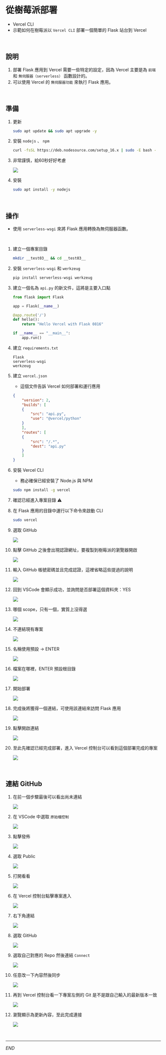 # 從樹莓派部署
- Vercel CLI
- 示範如何在樹莓派以 `Vercel CLI` 部署一個簡單的 Flask 站台到 Vercel

<br>

## 說明
1. 部署 Flask 應用到 Vercel 需要一些特定的設定，因為 Vercel 主要是為 `前端` 和 `無伺服器（serverless）` 函數設計的。
2. 可以使用 Vercel 的 `無伺服器功能` 來執行 Flask 應用。

<br>

## 準備

1. 更新

    ```bash
    sudo apt update && sudo apt upgrade -y
    ```

2. 安裝 `nodejs` 、 `npm`

    ```bash
    curl -fsSL https://deb.nodesource.com/setup_16.x | sudo -E bash -
    ```

3. 非常謹慎，給60秒好好考慮

   ![](images/img_25.png)

4. 安裝

    ```bash
    sudo apt install -y nodejs
    ```

<br>

## 操作

- 使用 `serverless-wsgi` 來將 Flask 應用轉換為無伺服器函數。

<br>


1. 建立一個專案目錄

    ```bash
    mkdir __test03__ && cd __test03__
    ```

2. 安裝 `serverless-wsgi` 和 `werkzeug`

    ```bash
    pip install serverless-wsgi werkzeug
    ```


2. 建立一個名為 `api.py` 的新文件，這將是主要入口點

    ```python
    from flask import Flask

    app = Flask(__name__)

    @app.route('/')
    def hello():
        return "Hello Vercel with Flask 0816"

    if __name__ == "__main__":
        app.run()
    ```

3. 建立 `requirements.txt`

    ```text
    Flask
    serverless-wsgi
    werkzeug
    ```

4. 建立 `vercel.json`
   - 這個文件告訴 Vercel 如何部署和運行應用

    ```json
    {
        "version": 2,
        "builds": [
        {
            "src": "api.py",
            "use": "@vercel/python"
        }
        ],
        "routes": [
        {
            "src": "/.*",
            "dest": "api.py"
        }
        ]
    }
    ```
  
5. 安裝 Vercel CLI
   - 務必確保已經安裝了 Node.js 與 NPM

    ```bash
    sudo npm install -g vercel
    ```

6. 確認已經進入專案目錄 ⚠️

7. 在 Flask 應用的目錄中運行以下命令來啟動 CLI

    ```bash
    sudo vercel
    ```

8. 選取 GitHub

    ![](images/img_26.png)

9. 點擊 GitHub 之後會出現認證網址，要複製到樹莓派的瀏覽器開啟

    ![](images/img_27.png)

10. 輸入 GitHub 帳號密碼並且完成認證，這裡省略這些提過的說明
    
    ![](images/img_28.png)

11. 回到 VSCode 會顯示成功，並詢問是否部署這個資料夾：YES
    
    ![](images/img_29.png)

12. 哪個 scope，只有一個，實質上沒得選
    
    ![](images/img_30.png)

13. 不連結現有專案
    
    ![](images/img_31.png)

14. 名稱使用預設 -> ENTER
    
    ![](images/img_32.png)

15. 檔案在哪裡，ENTER 預設根目錄
    
    ![](images/img_33.png)

16. 開始部署

    ![](images/img_34.png)

17. 完成後將獲得一個連結，可使用該連結來訪問 Flask 應用
    
    ![](images/img_35.png)

18. 點擊開啟連結
    
    ![](images/img_36.png)

19. 至此先確認已經完成部署，進入 Vercel 控制台可以看到這個部署完成的專案
    
    ![](images/img_37.png)

<br>

## 連結 GitHub

1. 在前一個步驟最後可以看出尚未連結

   ![](images/img_38.png)

2. 在 VSCode 中選取 `原始檔控制`

    ![](images/img_39.png)

3. 點擊發佈

    ![](images/img_40.png)

4. 選取 Public

   ![](images/img_41.png)

5. 打開看看

   ![](images/img_42.png)

6. 在 Vercel 控制台點擊專案進入

    ![](images/img_37.png)

7. 右下角連結

   ![](images/img_44.png)

8. 選取 GitHub

   ![](images/img_45.png)

9. 選取自己對應的 Repo 然後連結 `Connect`

    ![](images/img_46.png)

10. 任意改一下內容然後同步

    ![](images/img_47.png)

11. 再到 Vercel 控制台看一下專案左側的 Git 是不是跟自己輸入的最新版本一致
    
    ![](images/img_49.png)

12. 瀏覽顯示為更新內容，至此完成連接

    ![](images/img_50.png)

<br>

---

_END_